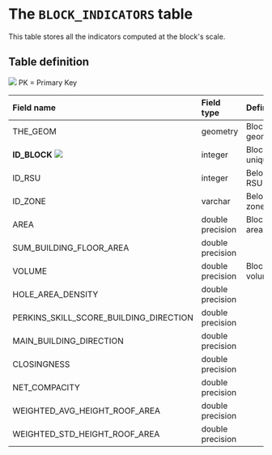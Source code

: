 # The `BLOCK_INDICATORS` table

This table stores all the indicators computed at the block's scale.



## Table definition

![](/home/gpetit/Documents/Codes/geoclimate/docs/images/pk.png) PK = Primary Key

| Field name   | Field type       | Definition         |
| :----------- | :--------------- | ------------------ |
| THE_GEOM       | geometry          | Block's geometry |
| **ID_BLOCK** ![](/home/gpetit/Documents/Codes/geoclimate/docs/images/pk.png) | integer | Block's unique id    |
| ID_RSU | integer | Belonging RSU id |
| ID_ZONE | varchar | Belonging zone id |
| AREA | double precision | Block's area |
| SUM_BUILDING_FLOOR_AREA | double precision |  |
| VOLUME | double precision | Block's volume |
| HOLE_AREA_DENSITY | double precision |  |
| PERKINS_SKILL_SCORE_BUILDING_DIRECTION | double precision |  |
| MAIN_BUILDING_DIRECTION | double precision |  |
| CLOSINGNESS | double precision |  |
| NET_COMPACITY | double precision |  |
| WEIGHTED_AVG_HEIGHT_ROOF_AREA | double precision |  |
| WEIGHTED_STD_HEIGHT_ROOF_AREA | double precision |  |






